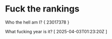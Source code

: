 # Fuck the rankings

Who the hell am I?
{ 23017378 }

What fucking year is it?
[ 2025-04-03T01:23:20Z ]
